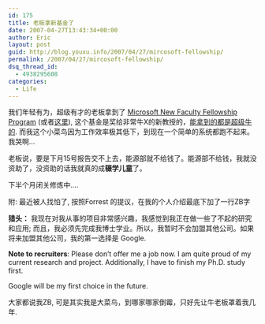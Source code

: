 ```yaml
---
id: 175
title: 老板拿新基金了
date: 2007-04-27T13:43:34+00:00
author: Eric
layout: post
guid: http://blog.youxu.info/2007/04/27/mircosoft-fellowship/
permalink: /2007/04/27/mircosoft-fellowship/
dsq_thread_id:
  - 4938295608
categories:
  - Life
---
```

我们年轻有为，超级有才的老板拿到了 [Microsoft New Faculty Fellowship Program](http://research.microsoft.com/ur/us/nff/default.aspx) (或者[这里](http://research.microsoft.com/nff/2007fellows.aspx)), 这个基金是奖给非常牛X的新教授的，[能拿到的都是超级牛的](http://research.microsoft.com/news/featurestories/publish/NFF07.aspx). 而我这个小菜鸟因为工作效率极其低下，到现在一个简单的系统都跑不起来。我哭啊&#8230;

老板说，要是下月15号报告交不上去，能源部就不给钱了。能源部不给钱，我就没资助了，没资助的话我就真的成**辍学儿童**了。

下半个月闭关修炼中&#8230;.

附: 最近被人找怕了, 按照Forrest 的提议，在我的个人介绍最底下加了一行ZB字

**猎头：** 我现在对我从事的项目非常感兴趣，我感觉到我正在做一些了不起的研究和应用; 而且，我必须先完成我博士学业。所以，我暂时不会加盟其他公司。如果将来加盟其他公司，我的第一选择是 Google.

**Note to recruiters**: Please don’t offer me a job now. I am quite proud of my current research and project. Additionally, I have to finish my Ph.D. study first.

Google will be my first choice in the future.

大家都说我ZB, 可是其实我是大菜鸟，到哪家哪家倒霉，只好先让牛老板罩着我几年.